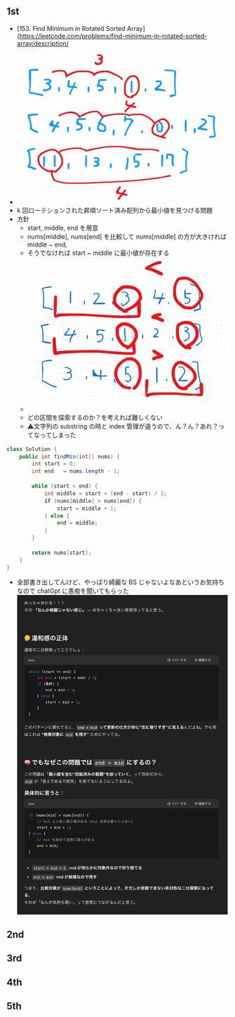 ## 1st
- [153. Find Minimum in Rotated Sorted Array](https://leetcode.com/problems/find-minimum-in-rotated-sorted-array/description/
- ![img_1.png](img_1.png)
- k 回ローテションされた昇順ソート済み配列から最小値を見つける問題
- 方針
  - start, middle, end を用意
  - nums[middle], nums[end] を比較して nums[middle] の方が大きければ middle ~ end,
  - そうでなければ start ~ middle に最小値が存在する
  - ![img_2.png](img_2.png)
  - どの区間を探索するのか？を考えれば難しくない
  - ⚠️文字列の substring の時と index 管理が違うので、ん？ん？あれ？ってなってしまった
```java
class Solution {
    public int findMin(int[] nums) {
        int start = 0;
        int end   = nums.length - 1;

        while (start < end) {
            int middle = start + (end - start) / 2;
            if (nums[middle] > nums[end]) {
                start = middle + 1;
            } else {
                end = middle;
            }
        }

        return nums[start];
    }
}
```
- 全部書き出してんけど、やっぱり綺麗な BS じゃないよなあというお気持ちなので chatGpt に愚痴を聞いてもらった
![img.png](img.png)
## 2nd

## 3rd

## 4th

## 5th
